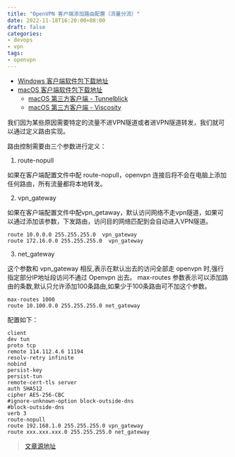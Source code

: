 ```yaml
---
title: "OpenVPN 客户端添加路由配置（流量分流）"
date: 2022-11-18T16:20:00+08:00
draft: false
categories: 
- devops
- vpn
tags:
- openvpn
---
```


- [Windows 客户端软件包下载地址](https://openvpn.net/community-downloads/)
- [macOS 客户端软件包下载地址](https://openvpn.net/vpn-server-resources/connecting-to-access-server-with-macos/)
    - [macOS 第三方客户端 - Tunnelblick](https://tunnelblick.net/)
    - [macOS 第三方客户端 - Viscosity](https://www.sparklabs.com/viscosity/)

我们因为某些原因需要特定的流量不进VPN隧道或者进VPN隧道转发，我们就可以通过定义路由实现。

路由控制需要由三个参数进行定义：

1. route-nopull

如果在客户端配置文件中配 route-nopull，openvpn 连接后将不会在电脑上添加任何路由，所有流量都将本地转发。

2. vpn_gateway

如果在客户端配置文件中配vpn_getaway，默认访问网络不走vpn隧道，如果可以通过添加该参数，下发路由，访问目的网络匹配到会自动进入VPN隧道。

```
route 10.0.0.0 255.255.255.0  vpn_gateway
route 172.16.0.0 255.255.255.0  vpn_gateway
```

3. net_gateway

这个参数和 vpn_gateway 相反,表示在默认出去的访问全部走 openvpn 时,强行指定部分IP地址段访问不通过 Openvpn 出去。
max-routes 参数表示可以添加路由的条数,默认只允许添加100条路由,如果少于100条路由可不加这个参数。

```
max-routes 1000
route 10.100.0.0 255.255.255.0 net_gateway
```

配置如下：

```
client
dev tun
proto tcp
remote 114.112.4.6 11194
resolv-retry infinite
nobind
persist-key
persist-tun
remote-cert-tls server
auth SHA512
cipher AES-256-CBC
#ignore-unknown-option block-outside-dns
#block-outside-dns
verb 3
route-nopull
route 192.168.1.0 255.255.255.0 vpn_gateway
route xxx.xxx.xxx.0 255.255.255.0 net_gateway
```

> [文章源地址](https://blog.csdn.net/zzchances/article/details/124801161)